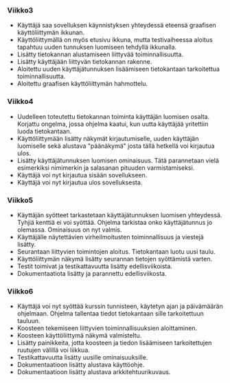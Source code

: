 ### Viikko3

- Käyttäjä saa sovelluksen käynnistyksen yhteydessä eteensä graafisen käyttöliittymän ikkunan.
- Käyttöliittymällä on myös etusivu ikkuna, mutta testivaiheessa aloitus tapahtuu uuden tunnuksen luomiseen tehdyllä ikkunalla.
- Lisätty tietokannan alustamiseen liittyvää toiminnallisuutta.
- Lisätty käyttäjään liittyvän tietokannan rakenne.
- Aloitettu uuden käyttäjätunnuksen lisäämiseen tietokantaan tarkoitettua toiminnallisuutta.
- Aloitettu graafisen käyttöliittymän hahmottelu.

### Viikko4
- Uudelleen toteutettu tietokannan toiminta käyttäjän luomisen osalta. Korjattu ongelma, jossa ohjelma kaatui, kun uutta käyttäjää yritettiin luoda tietokantaan.
- Käyttöliittymään lisätty näkymät kirjautumiselle, uuden käyttäjän luomiselle sekä alustava "päänäkymä" josta tällä hetkellä voi kirjautua ulos.
- Lisätty käyttäjätunnuksen luomisen ominaisuus. Tätä parannetaan vielä esimerkiksi nimimerkin ja salasanan pituuden varmistamiseksi.
- Käyttäjä voi nyt kirjautua sisään sovellukseen.
- Käyttäjä voi nyt kirjautua ulos sovelluksesta.

### Viikko5
- Käyttäjän syötteet tarkastetaan käyttäjätunnuksen luomisen yhteydessä. Tyhjiä kenttiä ei voi syöttää. Ohjelma tarkistaa onko käyttäjätunnus jo olemassa. Ominaisuus on nyt valmis.
- Käyttäjälle näytettävien virheilmoitusten toiminnallisuus ja viestejä lisätty.
- Seurantaan liittyvien toimintojen aloitus. Tietokantaan luotu uusi taulu.
- Käyttöliittymän näkymä lisätty seurannan tietojen syöttämistä varten.
- Testit toimivat ja testikattavuutta lisätty edellisviikoista.
- Dokumentaatiota lisätty ja parannettu edellisviikosta.

### Viikko6
- Käyttäjä voi nyt syöttää kurssin tunnisteen, käytetyn ajan ja päivämäärän ohjelmaan. Ohjelma tallentaa tiedot tietokantaan sille tarkoitettuun tauluun.
- Koosteen tekemiseen liittyvien toiminnallisuuksien aloittaminen.
- Koosteen käyttöliittymä näkymä valmisteltu.
- Lisätty painikkeita, jotta koosteen ja tiedon lisäämiseen tarkoitettujen ruutujen välillä voi liikkua.
- Testikattavuutta lisätty uusille ominaisuuksille.
- Dokumentaatioon lisätty alustava käyttöohje.
- Dokumentaatioon lisätty alustava arkkitehtuurikuvaus.
